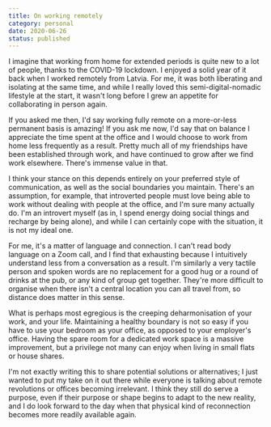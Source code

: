 ```yaml
---
title: On working remotely
category: personal
date: 2020-06-26
status: published
---
```


I imagine that working from home for extended periods is quite new to a lot of people, thanks to the COVID-19 lockdown. I enjoyed a solid year of it back when I worked remotely from Latvia. For me, it was both liberating and isolating at the same time, and while I really loved this semi-digital-nomadic lifestyle at the start, it wasn't long before I grew an appetite for collaborating in person again.

If you asked me then, I'd say working fully remote on a more-or-less permanent basis is amazing! If you ask me now, I'd say that on balance I appreciate the time spent at the office and I would choose to work from home less frequently as a result. Pretty much all of my friendships have been established through work, and have continued to grow after we find work elsewhere. There's immense value in that.

I think your stance on this depends entirely on your preferred style of communication, as well as the social boundaries you maintain. There's an assumption, for example, that introverted people must love being able to work without dealing with people at the office, and I'm sure many actually do. I'm an introvert myself (as in, I spend energy doing social things and recharge by being alone), and while I can certainly cope with the situation, it is not my ideal one.

For me, it's a matter of language and connection. I can't read body language on a Zoom call, and I find that exhausting because I intuitively understand less from a conversation as a result. I'm similarly a very tactile person and spoken words are no replacement for a good hug or a round of drinks at the pub, or any kind of group get together. They're more difficult to organise when there isn't a central location you can all travel from, so distance does matter in this sense.

What is perhaps most egregious is the creeping deharmonisation of your work, and your life. Maintaining a healthy boundary is not so easy if you have to use your bedroom as your office, as opposed to your employer's office. Having the spare room for a dedicated work space is a massive improvement, but a privilege not many can enjoy when living in small flats or house shares.

I'm not exactly writing this to share potential solutions or alternatives; I just wanted to put my take on it out there while everyone is talking about remote revolutions or offices becoming irrelevant. I think they still do serve a purpose, even if their purpose or shape begins to adapt to the new reality, and I do look forward to the day when that physical kind of reconnection becomes more readily available again.